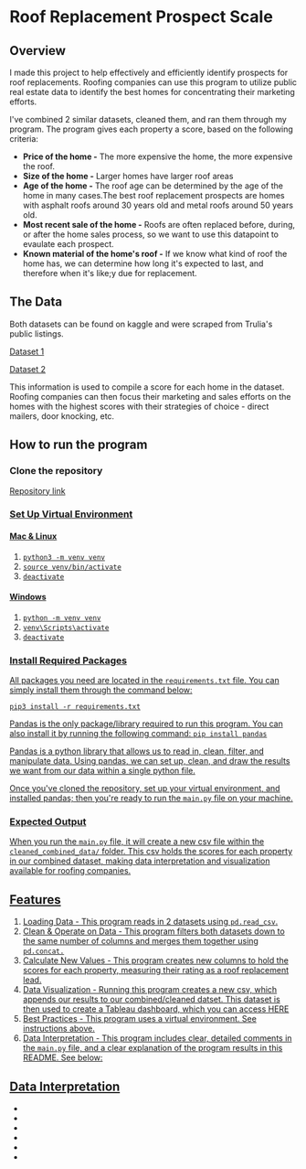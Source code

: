 <h1>Roof Replacement Prospect Scale</h1>

<h2>Overview</h2>
<p>I made this project to help effectively and efficiently identify prospects for roof replacements. Roofing companies can use this program to utilize public real estate data to identify the best homes for concentrating their marketing efforts.</p>

<p>I've combined 2 similar datasets, cleaned them, and ran them through my program. The program gives each property a score, based on the following criteria:</p>
  <ul>
    <li><strong>Price of the home -</strong> The more expensive the home, the more expensive the roof.</li>
    <li><strong>Size of the home -</strong> Larger homes have larger roof areas</li>
    <li><strong>Age of the home -</strong> The roof age can be determined by the age of the home in many cases.The best roof replacement prospects are homes with asphalt roofs around 30 years old and metal roofs around 50 years old.</li>
    <li><strong>Most recent sale of the home -</strong> Roofs are often replaced before, during, or after the home sales process, so we want to use this datapoint to evaulate each prospect.</li>
    <li><strong>Known material of the home's roof -</strong> If we know what kind of roof the home has, we can determine how long it's expected to last, and therefore when it's like;y due for replacement.</li>
  </ul>

<h2>The Data</h2>

<p>Both datasets can be found on kaggle and were scraped from Trulia's public listings.</p>
<p><a href="https://www.kaggle.com/datasets/promptcloud/trulia-property-listing-dataset-2020" target="_blank">Dataset 1</a></p>

<p><a href="https://www.kaggle.com/datasets/promptcloud/real-estate-data-from-trulia" target="_blank">Dataset 2</a></p>

<p>This information is used to compile a score for each home in the dataset. Roofing companies can then focus their marketing and sales efforts on the homes with the highest scores with their strategies of choice - direct mailers, door knocking, etc.</p>


<h2>How to run the program</h2>

<h3>Clone the repository</h3>

<p><a href="https://github.com/ctroutman23/roof-replacement-prospect-scale" target="_blank">Repository link</a</p>


<h3>Set Up Virtual Environment</h3>

<h4>Mac & Linux</h4>
<ol>                            
    <li><code>python3 -m venv venv</code></li>            
    <li><code>source venv/bin/activate</code></li>
    <li><code>deactivate</code></li>
</ol>
<h4>Windows</h4>  
<ol>
    <li><code>python -m venv venv</code></li>
    <li><code>venv\Scripts\activate</code></li>
    <li><code>deactivate</code></li>
</ol>


<h3>Install Required Packages</h3>

<p>All packages you need are located in the <code>requirements.txt</code> file. You can simply install them through the command below:</p>

<code>pip3 install -r requirements.txt</code>

<p>Pandas is the only package/library required to run this program. You can also install it by running the following command: <code>pip install pandas</code></p>

<p>Pandas is a python library that allows us to read in, clean, filter, and manipulate data. Using pandas, we can set up, clean, and draw the results we want from our data within a single python file.</p>

<p>Once you've cloned the repository, set up your virtual environment, and installed pandas; then you're ready to run the <code>main.py</code> file on your machine.</p>


<h3>Expected Output</h3>
<p>When you run the <code>main.py</code> file, it will create a new csv file 
within the <code>cleaned_combined_data/</code> folder. This csv holds the scores for each 
property in our combined dataset, making data interpretation and visualization available for roofing companies.</p>

<h2>Features</h2>

<ol>
    <li>Loading Data - This program reads in 2 datasets using <code>pd.read_csv</code>.</li>
    <li>Clean & Operate on Data - This program filters both datasets down to the same number of 
    columns and merges them together using <code>pd.concat.</code></li>
    <li>Calculate New Values - This program creates new columns to hold the scores for each property, 
    measuring their rating as a roof replacement lead.</li>
    <li>Data Visualization - Running this program creates a new csv, which appends our results to 
    our combined/cleaned datset. This dataset is then used to create a Tableau dashboard, which you can access<a href='https://public.tableau.com/views/RoofReplacementProspectScale/Dashboard1?:language=en-US&:sid=&:redirect=auth&:display_count=n&:origin=viz_share_link' target="_blank"> HERE</a</li>
    <li>Best Practices - This program uses a virtual environment. See instructions above.</li>
    <li>Data Interpretation - This program includes clear, detailed comments in the 
    <code>main.py</code> file, and a clear explanation of the program results in this README. See below: </li>
</ol>


<h2>Data Interpretation</h2>
  <ul>
    <li></li>
    <li></li>
    <li></li>
    <li></li>
    <li></li>
    <li></li>
  </ul>






